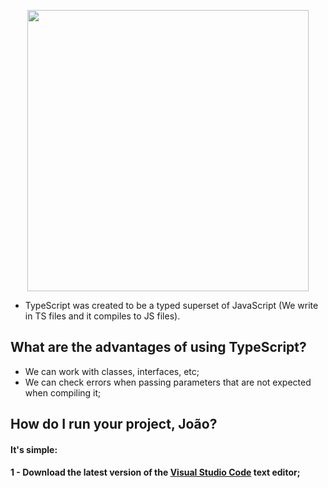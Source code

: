 <p align="center">
  <img src="https://github.com/jvlessa/Typescript--First-Look/blob/master/images/logo-new.png" width="450">
</p>

- TypeScript was created to be a typed superset of JavaScript (We write in TS files and it compiles to JS files).

## What are the advantages of using TypeScript?
- We can work with classes, interfaces, etc;
- We can check errors when passing parameters that are not expected when compiling it;

## How do I run your project, João? 
#### It's simple: 
#### 1 - Download the latest version of the [Visual Studio Code](https://code.visualstudio.com/download) text editor;
